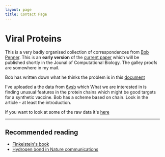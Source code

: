 ```yaml
---
layout: page
title: Contact Page
---
```


# Viral Proteins

This is a very badly organised collection 
of correspondences from  [Bob
Penner](https://www.ihes.fr/en/professeur/robert-c-penner-2/).
This is an **early version** of the [current paper](virusforalexeii.pdf) which will be published shortly in the
Jounal of Computational Biology. The galley proofs are somewhere in my mail.


Bob has written down what he thinks the 
problem is in this [document](problem.pdf)

I've uploaded a the data from [6vsb](https://www.rcsb.org/3d-view/6VSB) which
What we are interested in is finding unusual features in the protein chains
which might be good targets for a synthetic vaccine. Bob has a scheme based on
chain. Look in the article - at least the introduction.

If you want to look at some of the raw data 
it's [here](6vsb/6vsb_merged_stress_density_full_graph.csv)

---

## Recommended reading

- [Finkelstein's book](2016_finkelstein.pdf)
- [Hydrogen bond in Nature communications](ncomms6803.pdf)

